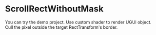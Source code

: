 # ScrollRectWithoutMask
You can try the demo project. 
Use custom shader to render UGUI object.
Cull the pixel outside the target RectTransform's border.
